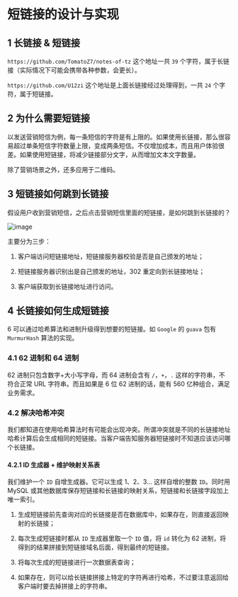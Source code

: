 # 短链接的设计与实现

## 1 长链接 & 短链接

`https://github.com/TomatoZ7/notes-of-tz` 这个地址一共 `39` 个字符，属于长链接（实际情况下可能会携带各种参数，会更长）。

`https://github.com/U12zi` 这个地址是上面长链接经过处理得到，一共 `24` 个字符，属于短链接。

## 2 为什么需要短链接

以发送营销短信为例，每一条短信的字符是有上限的。如果使用长链接，那么很容易超过单条短信字符数量上限，变成两条短信。不仅增加成本，而且用户体验很差。如果使用短链接，将减少链接部分文字，从而增加文本文字数量。

除了营销场景之外，还多应用于二维码。

## 3 短链接如何跳到长链接

假设用户收到营销短信，之后点击营销短信里面的短链接，是如何跳到长链接的？

![image](https://github.com/TomatoZ7/notes-of-tz/blob/master/Programming/images/short_link_1.jpg)

主要分为三步：

1. 客户端访问短链接地址，短链接服务器校验是否是自己颁发的地址；

2. 短链接服务器识别出是自己颁发的地址，302 重定向到长链接地址；

3. 客户端获取到长链接地址进行访问。

## 4 长链接如何生成短链接
 6 
可以通过哈希算法和进制升级得到想要的短链接。如 `Google` 的 `guava` 包有 `MurmurHash` 算法的实现。

### 4.1 62 进制和 64 进制

62 进制只包含数字+大小写字母，而 64 进制会含有 `/`，`+`，`.` 这样的字符串，不符合正常 URL 字符串。而且如果是 6 位 62 进制的话，能有 560 亿种组合，满足业务需求。

### 4.2 解决哈希冲突

我们都知道在使用哈希算法时有可能会出现冲突。所谓冲突就是不同的长链接地址哈希计算后会生成相同的短链接。当客户端告知服务器短链接时不知道应该访问哪个长链接。

#### 4.2.1 ID 生成器 + 维护映射关系表

我们维护一个 `ID` 自增生成器。它可以生成 1、2、3... 这样自增的整数 `ID`。同时用 MySQL 或其他数据库保存短链接和长链接的映射关系，短链接和长链接字段加上唯一索引。

1. 生成短链接前先查询对应的长链接是否在数据库中，如果存在，则直接返回映射的长链接；

2. 每次生成短链接时都从 `ID` 生成器里取一个 `ID` 值，将 `id` 转化为 62 进制，将得到的结果拼接到短链接域名后面，得到最终的短链接。

3. 将每次生成的短链接进行一次数据表查询；

4. 如果存在，则可以给长链接拼接上特定的字符再进行哈希，不过要注意返回给客户端时要去掉拼接上的字符串。